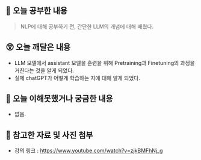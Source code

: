 ## 📝 오늘 공부한 내용
> NLP에 대해 공부하기 전, 간단한 LLM의 개념에 대해 배웠다.

## 😲 오늘 깨달은 내용
- LLM 모델에서 assistant 모델을 훈련을 위해 Pretraining과 Finetuning의 과정을 거친다는 것을 알게 되었다.
- 실제 chatGPT가 어떻게 학습하는 지에 대해 알게 되었다.

## 🥲 오늘 이해못했거나 궁금한 내용
- 없음.
      
## 📁 참고한 자료 및 사진 첨부
- 강의 링크 : https://www.youtube.com/watch?v=zjkBMFhNj_g
   